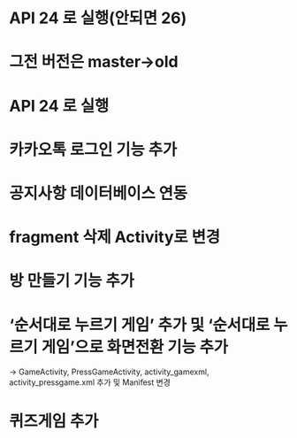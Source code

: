 # API 24 로 실행(안되면 26)
# 그전 버전은 master->old
#   
# API 24 로 실행
# 카카오톡 로그인 기능 추가
# 공지사항 데이터베이스 연동 
# fragment 삭제 Activity로 변경
# 방 만들기 기능 추가
# ‘순서대로 누르기 게임’ 추가 및 ‘순서대로 누르기 게임’으로 화면전환 기능 추가
-> GameActivity, PressGameActivity, activity_gamexml, activity_pressgame.xml 추가 및 Manifest 변경
# 퀴즈게임 추가